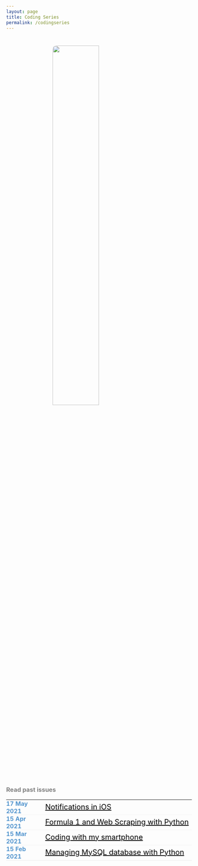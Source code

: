 ```yaml
---
layout: page
title: Coding Series
permalink: /codingseries
---
```

<h1><img style="display: block; margin-left: auto; margin-right: auto; width: 50%; border-radius: 10px" src="https://jcentercreation.github.io/JekyllPersonalWeb/assets/img/Code.png"></h1>
<br>
<h3 style="text-align: justify; color: grey">Read past issues</h3>
<table style="border-bottom: 1px solid #F2F2F2; border-top: 0px solid #000; border-right: 0px solid #000; border-left: 0px solid #000">
  <tr> 
    <td style="table-layout: fixed; width: 100px; font-size: 100%; color: #5395CE; background-color: #FDFDFD; border-bottom: 1px solid #F2F2F2; border-top: 0px solid #000; border-right: 0px solid #000; border-left: 0px solid #000; align: left; margin: 0px; padding: 0px"><b>17 May 2021</b></td>
    <td style="table-layout: fixed; width: 400px; background-color: #FDFDFD; border-bottom: 1px solid #F2F2F2; border-top: 0px solid #000; border-right: 0px solid #000; border-left: 0px solid #000"><a style="font-size: 20px; color: #000" href="https://www.javiercarrilloblog.com/books/17/05/2021/NotificationsIniOS.html">Notifications in iOS</a></td>
  </tr>
  <tr> 
    <td style="table-layout: fixed; width: 100px; font-size: 100%; color: #5395CE; background-color: #FDFDFD; border-bottom: 1px solid #F2F2F2; border-top: 0px solid #000; border-right: 0px solid #000; border-left: 0px solid #000; align: left; margin: 0px; padding: 0px"><b>15 Apr 2021</b></td>
    <td style="table-layout: fixed; width: 400px; background-color: #FDFDFD; border-bottom: 1px solid #F2F2F2; border-top: 0px solid #000; border-right: 0px solid #000; border-left: 0px solid #000"><a style="font-size: 20px; color: #000" href="https://www.javiercarrilloblog.com/books/15/04/2021/Formula1WebScraping.html">Formula 1 and Web Scraping with Python</a></td>
  </tr>
  <tr> 
    <td style="table-layout: fixed; width: 100px; font-size: 100%; background-color: #FDFDFD; color: #5395CE; border-bottom: 1px solid #F2F2F2; border-top: 0px solid #000; border-right: 0px solid #000; border-left: 0px solid #000; align: left; margin: 0px; padding: 0px"><b>15 Mar 2021</b></td>
    <td style="table-layout: fixed; width: 400px; background-color: #FDFDFD; border-bottom: 1px solid #F2F2F2; border-top: 0px solid #000; border-right: 0px solid #000; border-left: 0px solid #000"><a style="font-size: 20px; color: #000" href="https://www.javiercarrilloblog.com/article/15/03/2021/Coding_with_smartphone.html">Coding with my smartphone</a></td>
  </tr>
  <tr> 
    <td style="table-layout: fixed; width: 100px; font-size: 100%; background-color: #FDFDFD; color: #5395CE; border-bottom: 1px solid #F2F2F2; border-top: 0px solid #000; border-right: 0px solid #000; border-left: 0px solid #000; align: left; margin: 0px; padding: 0px"><b>15 Feb 2021</b></td>
    <td style="table-layout: fixed; width: 400px; background-color: #FDFDFD; border-bottom: 1px solid #F2F2F2; border-top: 0px solid #000; border-right: 0px solid #000; border-left: 0px solid #000"><a style="font-size: 20px; color: #000" href="https://www.javiercarrilloblog.com/coding/15/02/2021/MySQLPython.html">Managing MySQL database with Python</a></td>
  </tr>
</table>

